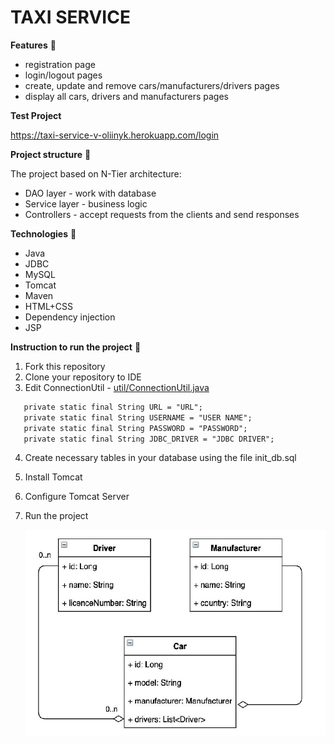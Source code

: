 # TAXI SERVICE
**Features** 📄
- registration page
- login/logout pages
- create, update and remove cars/manufacturers/drivers pages
- display all cars, drivers and manufacturers pages

**Test Project**

https://taxi-service-v-oliinyk.herokuapp.com/login

**Project structure** 📄

The project based on N-Tier architecture:
- DAO layer - work with database
- Service layer - business logic
- Controllers - accept requests from the clients and send responses

**Technologies** 📡
- Java
- JDBC
- MySQL
- Tomcat
- Maven
- HTML+CSS
- Dependency injection
- JSP

**Instruction to run the project** 📄
1. Fork this repository
2. Clone your repository to IDE
3. Edit ConnectionUtil - [util/ConnectionUtil.java](https://github.com/vov4ik89/taxi-service/blob/main/src/main/java/taxi/util/ConnectionUtil.java#L9)
```diff 
   private static final String URL = "URL";
   private static final String USERNAME = "USER NAME";
   private static final String PASSWORD = "PASSWORD";
   private static final String JDBC_DRIVER = "JDBC DRIVER";
```
4. Create necessary tables in your database using the file init_db.sql
5. Install Tomcat
6. Configure Tomcat Server
7. Run the project


   ![whole schema_1](UML.jpg)
